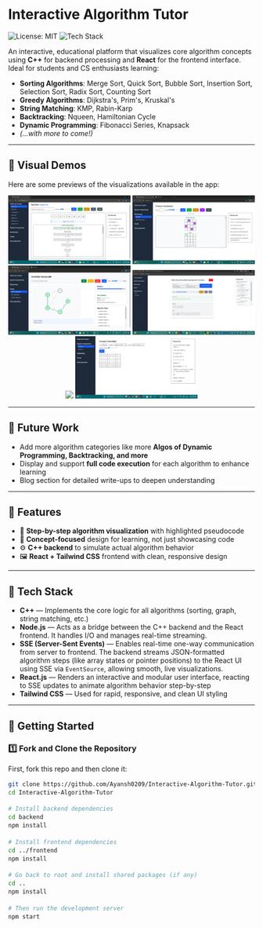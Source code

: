 # Interactive Algorithm Tutor

![License: MIT](https://img.shields.io/badge/License-MIT-green.svg)
![Tech Stack](https://img.shields.io/badge/Stack-C++%20%7C%20React-blue)

An interactive, educational platform that visualizes core algorithm concepts using **C++** for backend processing and **React** for the frontend interface. Ideal for students and CS enthusiasts learning:

- **Sorting Algorithms**: Merge Sort, Quick Sort, Bubble Sort, Insertion Sort, Selection Sort, Radix Sort, Counting Sort  
- **Greedy Algorithms**: Dijkstra's, Prim's, Kruskal's  
- **String Matching**: KMP, Rabin-Karp  
- **Backtracking**: Nqueen, Hamiltonian Cycle  
- **Dynamic Programming**: Fibonacci Series, Knapsack  
- *(...with more to come!)*

---

## 📸 Visual Demos

Here are some previews of the visualizations available in the app:

<p align="center">
  <img src="./Frontend/src/assets/Screenshot 2025-05-07 111518.png" width="250" />
  <img src="./Frontend/src/assets/Screenshot 2025-05-07 111940.png" width="250" />
  <br/>
  <img src="./Frontend/src/assets/Screenshot 2025-05-07 112233.png" width="250" />
  <img src="./Frontend/src/assets/Screenshot 2025-05-09 135411.png" width="250" />
  <img src="./mnt/data/4300461e-8ef4-4417-986b-38f149ec874c.png" width="250" />
  <img src="./Frontend/src/assets/Screenshot 2025-05-07 111755.png" width="250" />
</p>

---

## 🔭 Future Work

- Add more algorithm categories like more **Algos of Dynamic Programming, Backtracking, and more**
- Display and support **full code execution** for each algorithm to enhance learning
- Blog section for detailed write-ups to deepen understanding

---

## 🌟 Features

- 🎥 **Step-by-step algorithm visualization** with highlighted pseudocode
- 🧠 **Concept-focused** design for learning, not just showcasing code
- ⚙️ **C++ backend** to simulate actual algorithm behavior
- 🖼️ **React + Tailwind CSS** frontend with clean, responsive design

---

## 🧰 Tech Stack

- **C++** — Implements the core logic for all algorithms (sorting, graph, string matching, etc.)
- **Node.js** — Acts as a bridge between the C++ backend and the React frontend. It handles I/O and manages real-time streaming.
- **SSE (Server-Sent Events)** — Enables real-time one-way communication from server to frontend. The backend streams JSON-formatted algorithm steps (like array states or pointer positions) to the React UI using SSE via `EventSource`, allowing smooth, live visualizations.
- **React.js** — Renders an interactive and modular user interface, reacting to SSE updates to animate algorithm behavior step-by-step
- **Tailwind CSS** — Used for rapid, responsive, and clean UI styling

---

## 🚀 Getting Started

### 1️⃣ Fork and Clone the Repository

First, fork this repo and then clone it:

```bash
git clone https://github.com/Ayansh0209/Interactive-Algorithm-Tutor.git
cd Interactive-Algorithm-Tutor

# Install backend dependencies
cd backend
npm install

# Install frontend dependencies
cd ../frontend
npm install

# Go back to root and install shared packages (if any)
cd ..
npm install

# Then run the development server
npm start
